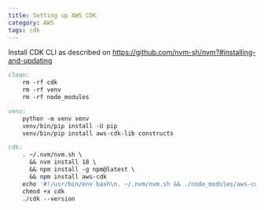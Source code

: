 ```yaml
---
title: Setting up AWS CDK
category: AWS
tags: cdk
---
```


Install CDK CLI as described on https://github.com/nvm-sh/nvm?#installing-and-updating

```makefile
clean:
	rm -rf cdk
	rm -rf venv
	rm -rf node_modules

venv:
	python -m venv venv
	venv/bin/pip install -U pip
	venv/bin/pip install aws-cdk-lib constructs

cdk:
	. ~/.nvm/nvm.sh \
      && nvm install 18 \
      && npm install -g npm@latest \
      && npm install aws-cdk
	echo '#!/usr/bin/env bash\n. ~/.nvm/nvm.sh && ./node_modules/aws-cdk/bin/cdk $$*' > cdk
	chmod +x cdk
	./cdk --version
```
